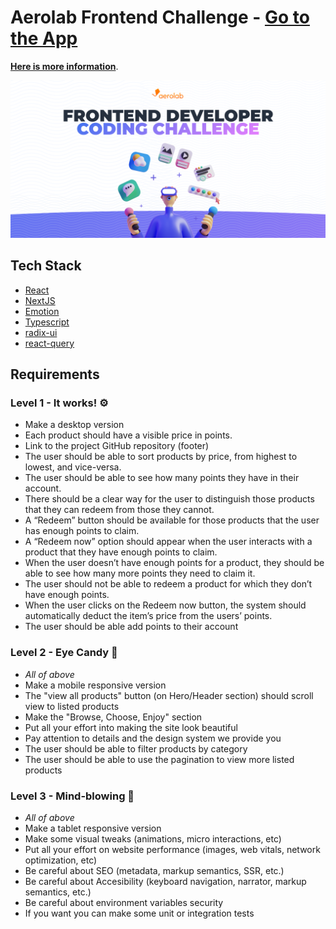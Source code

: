 # Aerolab Frontend Challenge - **[Go to the App](https://aerolab-frontend-challenge-beta.vercel.app/)**

**[Here is more information](https://github.com/Aerolab/frontend-developer-coding-challenge)**.

<img src="./public/github-cover-aerolab-frontend-developer-coding-challenge.png" alt="aerolab cover"/>

## Tech Stack

- [React](https://reactjs.org/)
- [NextJS](https://nextjs.org/)
- [Emotion](https://emotion.sh/docs/introduction)
- [Typescript](https://www.typescriptlang.org/)
- [radix-ui](https://www.radix-ui.com/)
- [react-query](https://tanstack.com/query/v4)

## Requirements

### Level 1 - It works! ⚙️

- Make a desktop version
- Each product should have a visible price in points.
- Link to the project GitHub repository (footer)
- The user should be able to sort products by price, from highest to lowest, and vice-versa.
- The user should be able to see how many points they have in their account.
- There should be a clear way for the user to distinguish those products that they can redeem from those they cannot.
- A “Redeem” button should be available for those products that the user has enough points to claim.
- A “Redeem now” option should appear when the user interacts with a product that they have enough points to claim.
- When the user doesn’t have enough points for a product, they should be able to see how many more points they need to claim it.
- The user should not be able to redeem a product for which they don’t have enough points.
- When the user clicks on the Redeem now button, the system should automatically deduct the item’s price from the users’ points.
- The user should be able add points to their account

### Level 2 - Eye Candy 💅

- _All of above_
- Make a mobile responsive version
- The "view all products" button (on Hero/Header section) should scroll view to listed products
- Make the "Browse, Choose, Enjoy" section
- Put all your effort into making the site look beautiful
- Pay attention to details and the design system we provide you
- The user should be able to filter products by category
- The user should be able to use the pagination to view more listed products

### Level 3 - Mind-blowing 🤯

- _All of above_
- Make a tablet responsive version
- Make some visual tweaks (animations, micro interactions, etc)
- Put all your effort on website performance (images, web vitals, network optimization, etc)
- Be careful about SEO (metadata, markup semantics, SSR, etc.)
- Be careful about Accesibility (keyboard navigation, narrator, markup semantics, etc.)
- Be careful about environment variables security
- If you want you can make some unit or integration tests
